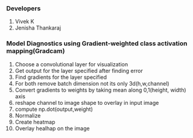 
### Developers

1. Vivek K  
2. Jenisha Thankaraj

### Model Diagnostics using Gradient-weighted class activation mapping(Gradcam)

1. Choose a convolutional layer for visualization
2. Get output for the layer specified after finding error
3. Find gradients for the layer specified
4. For both remove batch dimension not its only 3d(h,w,channel)
5. Convert gradients to weights by taking mean along 0,1(height, width) axis
6. reshape channel to image shape  to overlay in input image
7. compute np.dot(output,weight)
8. Normalize 
9. Create heatmap
10. Overlay healhap on the image



